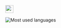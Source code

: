 <img src="https://media.giphy.com/media/hvRJCLFzcasrR4ia7z/giphy.gif" width="25px">

![Most used languages](https://github-readme-stats.vercel.app/api/top-langs/?username=leo-grandmorcel&theme=radical&count_private=true)


